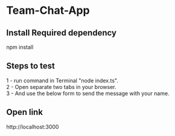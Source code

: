 # Team-Chat-App

## Install Required dependency
npm install

## Steps to test
1 - run command in Terminal "node index.ts".<br>
2 - Open separate two tabs in your browser.<br>
3 - And use the below form to send the message with your name.

## Open link
http://localhost:3000
